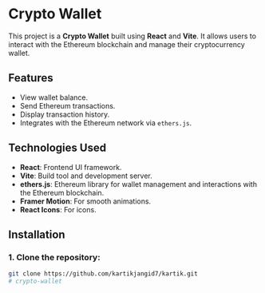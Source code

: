 # Crypto Wallet

This project is a **Crypto Wallet** built using **React** and **Vite**. It allows users to interact with the Ethereum blockchain and manage their cryptocurrency wallet.

## Features

- View wallet balance.
- Send Ethereum transactions.
- Display transaction history.
- Integrates with the Ethereum network via `ethers.js`.

## Technologies Used

- **React**: Frontend UI framework.
- **Vite**: Build tool and development server.
- **ethers.js**: Ethereum library for wallet management and interactions with the Ethereum blockchain.
- **Framer Motion**: For smooth animations.
- **React Icons**: For icons.

## Installation

### 1. Clone the repository:

```bash
git clone https://github.com/kartikjangid7/kartik.git
#   c r y p t o - w a l l e t  
 